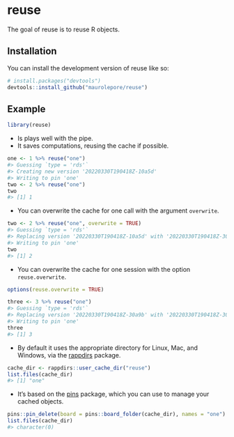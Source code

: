 
<!-- README.md is generated from README.Rmd. Please edit that file -->

# reuse

<!-- badges: start -->
<!-- badges: end -->

The goal of reuse is to reuse R objects.

## Installation

You can install the development version of reuse like so:

``` r
# install.packages("devtools")
devtools::install_github("maurolepore/reuse")
```

## Example

``` r
library(reuse)
```

-   Is plays well with the pipe.
-   It saves computations, reusing the cache if possible.

``` r
one <- 1 %>% reuse("one")
#> Guessing `type = 'rds'`
#> Creating new version '20220330T190418Z-10a5d'
#> Writing to pin 'one'
two <- 2 %>% reuse("one")
two
#> [1] 1
```

-   You can overwrite the cache for one call with the argument
    `overwrite`.

``` r
two <- 2 %>% reuse("one", overwrite = TRUE)
#> Guessing `type = 'rds'`
#> Replacing version '20220330T190418Z-10a5d' with '20220330T190418Z-30a9b'
#> Writing to pin 'one'
two
#> [1] 2
```

-   You can overwrite the cache for one session with the option
    `reuse.overwrite`.

``` r
options(reuse.overwrite = TRUE)

three <- 3 %>% reuse("one")
#> Guessing `type = 'rds'`
#> Replacing version '20220330T190418Z-30a9b' with '20220330T190418Z-30ea3'
#> Writing to pin 'one'
three
#> [1] 3
```

-   By default it uses the appropriate directory for Linux, Mac, and
    Windows, via the [rappdirs](https://rappdirs.r-lib.org/) package.

``` r
cache_dir <- rappdirs::user_cache_dir("reuse")
list.files(cache_dir)
#> [1] "one"
```

-   It’s based on the [pins](https://pins.rstudio.com/) package, which
    you can use to manage your cached objects.

``` r
pins::pin_delete(board = pins::board_folder(cache_dir), names = "one")
list.files(cache_dir)
#> character(0)
```
